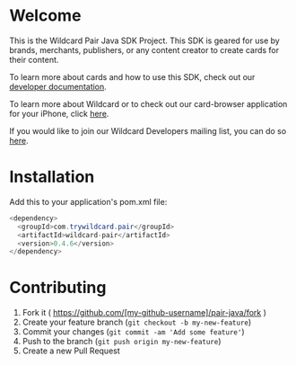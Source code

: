 # Welcome

This is the Wildcard Pair Java SDK Project.  This SDK is geared for use by brands, merchants, publishers, or any content creator to create cards for their content.

To learn more about cards and how to use this SDK, check out our [developer documentation](http://trywildcard.com/docs).

To learn more about Wildcard or to check out our card-browser application for your iPhone, click [here](http://trywildcard.com).

If you would like to join our Wildcard Developers mailing list, you can do so [here](https://groups.google.com/forum/#!forum/wildcard-dev).

# Installation

Add this to your application's pom.xml file:

```java
<dependency>
  <groupId>com.trywildcard.pair</groupId>
  <artifactId>wildcard-pair</artifactId>
  <version>0.4.6</version>
</dependency>
```

# Contributing

1. Fork it ( https://github.com/[my-github-username]/pair-java/fork )
2. Create your feature branch (`git checkout -b my-new-feature`)
3. Commit your changes (`git commit -am 'Add some feature'`)
4. Push to the branch (`git push origin my-new-feature`)
5. Create a new Pull Request


